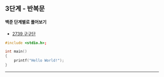 ## 3단계 - 반복문

#### 백준 단계별로 풀어보기

* [2739 구구단](https://www.acmicpc.net/problem/2739)
```cpp
#include <stdio.h>;

int main()
{
	printf("Hello World!");
}
```

---
